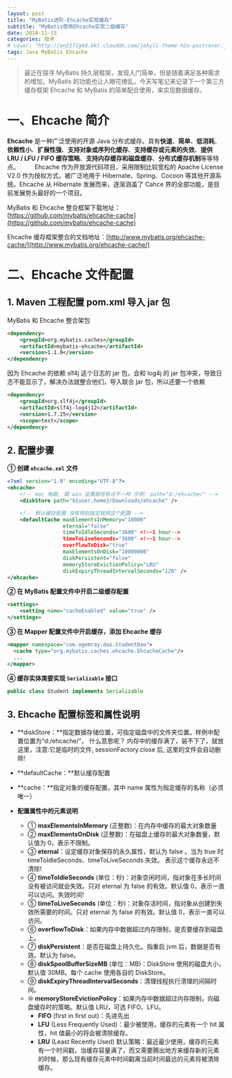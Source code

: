 ```yaml
---
layout: post
title: "MyBatis进阶-Ehcache实现缓存"
subtitle: "MyBatis使用Ehcache实现二级缓存"
date: 2018-11-15
categories: 技术
# cover: "http://on2171g4d.bkt.clouddn.com/jekyll-theme-h2o-postcover.jpg"
tags: Java MyBatis Ehcache
---
```


> 最近在探寻 MyBatis 持久层框架，发现入门简单，但是随着满足各种需求的增加，MyBatis 的功能也让人眼花缭乱。今天写笔记来记录下一个第三方缓存框架 Ehcache 和 MyBatis 的简单配合使用，来实现数据缓存。

# 一、Ehcache 简介

**Ehcache** 是一种广泛使用的开源 Java 分布式缓存。具有**快速**、**简单**、**低消耗**、**依赖性小**、**扩展性强**、**支持对象或序列化缓存**、**支持缓存或元素的失效**、**提供 LRU / LFU / FIFO 缓存策略**、**支持内存缓存和磁盘缓存**、**分布式缓存机制**等等特点。
　　 Ehcache 作为开放源代码项目，采用限制比较宽松的 Apache License V2.0 作为授权方式，被广泛地用于 Hibernate、Spring、Cocoon 等其他开源系统。Ehcache 从 Hibernate 发展而来，逐渐涵盖了 Cahce 界的全部功能，是目前发展势头最好的一个项目。

MyBatis 和 Ehcache 整合框架下载地址：[https://github.com/mybatis/ehcache-cache](https://github.com/mybatis/ehcache-cache)

Ehcache 缓存框架整合的文档地址：[http://www.mybatis.org/ehcache-cache/](http://www.mybatis.org/ehcache-cache/)

# 二、Ehcache 文件配置

## 1. Maven 工程配置 pom.xml 导入 jar 包

MyBatis 和 Ehcache 整合架包

```xml
<dependency>
    <groupId>org.mybatis.caches</groupId>
    <artifactId>mybatis-ehcache</artifactId>
    <version>1.1.0</version>
</dependency>
```

因为 Ehcache 的依赖 slf4j 这个日志的 jar 包，会和 log4j 的 jar 包冲突，导致日志不能显示了，解决办法就整合他们，导入联合 jar 包，所以还要一个依赖

```xml
<dependency>
	<groupId>org.slf4j</groupId>
	<artifactId>slf4j-log4j12</artifactId>
	<version>1.7.25</version>
	<scope>test</scope>
</dependency>
```

## 2. 配置步骤

**① 创建 `ehcache.xml` 文件**

```xml
<?xml version="1.0" encoding="UTF-8"?>
<ehcache>
	<!-- mac 电脑, 跟 win 设置路径有点不一样 示例: path="d:/ehcache/" -->
	<diskStore path="${user.home}/Downloads/ehcache" />

	<!-- 默认缓存配置 没有特别指定就用这个配置 -->
	<defaultCache maxElementsInMemory="10000"
				  eternal="false"
				  timeToIdleSeconds="3600" <!--1 hour-->
				  timeToLiveSeconds="3600" <!--1 hour-->
				  overflowToDisk="true"
				  maxElementsOnDisk="10000000"
				  diskPersistent="false"
				  memoryStoreEvictionPolicy="LRU"
				  diskExpiryThreadIntervalSeconds="120" />
</ehcache>
```

**② 在 MyBatis 配置文件中开启二级缓存配置**

```xml
<settings>
	<setting name="cacheEnabled" value="true" />
</settings>
```

**③ 在 Mapper 配置文件中开启缓存，添加 Ehcache 缓存**

```xml
<mapper namespace="com.ogemray.dao.StudentDao">
  <cache type="org.mybatis.caches.ehcache.EhcacheCache"/>
  ...
</mapper>
```

**④ 缓存实体类要实现 `Serializable` 接口**

```java
public class Student implements Serializable
```

## 3. Ehcache 配置标签和属性说明

- **diskStore：**指定数据存储位置，可指定磁盘中的文件夹位置。样例中配置位置为“d:/ehcache/”， 什么意思呢？ 内存中的缓存满了，装不下了，就放这里，注意:它是临时的文件, sessionFactory.close 后, 这里的文件会自动删除!
- **defaultCache：**默认缓存配置
- **cache：**指定对象的缓存配置，其中 name 属性为指定缓存的名称（必须唯一）

- **配置属性中的元素说明**
  - ① **maxElementsInMemory** (正整数)：在内存中缓存的最大对象数量
  - ② **maxElementsOnDisk** (正整数)：在磁盘上缓存的最大对象数量，默认值为 0，表示不限制。
  - ③ **eternal**：设定缓存对象保存的永久属性，默认为 false 。当为 true 时 timeToIdleSeconds、timeToLiveSeconds 失效。 表示这个缓存永远不清除!
  - ④ **timeToIdleSeconds** (单位：秒)：对象空闲时间，指对象在多长时间没有被访问就会失效。只对 eternal 为 false 的有效。默认值 0，表示一直可以访问。失效时间!
  - ⑤ **timeToLiveSeconds** (单位：秒)：对象存活时间，指对象从创建到失效所需要的时间。只对 eternal 为 false 的有效。默认值 0，表示一直可以访问。
  - ⑥ **overflowToDisk**：如果内存中数据超过内存限制，是否要缓存到磁盘上。
  - ⑦ **diskPersistent**：是否在磁盘上持久化。指重启 jvm 后，数据是否有效。默认为 false。
  - ⑧ **diskSpoolBufferSizeMB** (单位：MB)：DiskStore 使用的磁盘大小，默认值 30MB。每个 cache 使用各自的 DiskStore。
  - ⑨ **diskExpiryThreadIntervalSeconds**：清理线程执行清理的间隔时间。
  - ⑩ **memoryStoreEvictionPolicy**：如果内存中数据超过内存限制，向磁盘缓存时的策略。默认值 LRU，可选 FIFO、LFU。
    - **FIFO** (first in first out)：先进先出
    - **LFU** (Less Frequently Used)：最少被使用，缓存的元素有一个 hit 属性，hit 值最小的将会被清除缓存。
    - **LRU** (Least Recently Used) 默认策略：最近最少使用，缓存的元素有一个时间戳，当缓存容量满了，而又需要腾出地方来缓存新的元素的时候，那么现有缓存元素中时间戳离当前时间最远的元素将被清除缓存。
